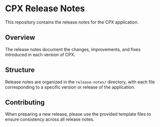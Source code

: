 # CPX Release Notes

This repository contains the release notes for the CPX application.

## Overview

The release notes document the changes, improvements, and fixes introduced in each version of CPX.

## Structure

Release notes are organized in the `release-notes/` directory, with each file corresponding to a specific version or release of the application.

## Contributing

When preparing a new release, please use the provided template files to ensure consistency across all release notes.